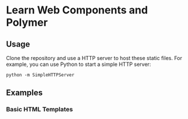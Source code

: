 Learn Web Components and Polymer
====================

## Usage

Clone the repository and use a HTTP server to host these static files. For example, you can use Python to start a simple HTTP server:

```
python -m SimpleHTTPServer
```

## Examples

### Basic HTML Templates


